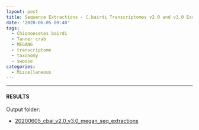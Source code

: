 ```yaml
---
layout: post
title: Sequence Extractions - C.bairdi Transcriptomes v2.0 and v3.0 Excluding Alveolata with MEGAN6 on Swoose
date: '2020-06-05 09:40'
tags:
  - Chionoecetes bairdi
  - Tanner crab
  - MEGAN6
  - transcriptome
  - taxonomy
  - swoose
categories:
  - Miscellaneous
---
```




---

#### RESULTS

Output folder:

- [20200605_cbai_v2.0_v3.0_megan_seq_extractions](https://gannet.fish.washington.edu/Atumefaciens/20200605_cbai_v2.0_v3.0_megan_seq_extractions/)

